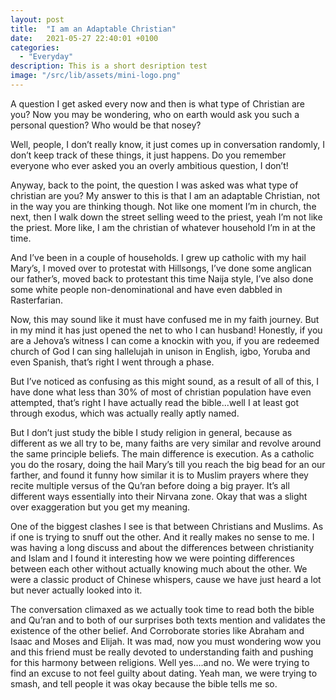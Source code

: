 ```yaml
---
layout: post
title:  "I am an Adaptable Christian"
date:   2021-05-27 22:40:01 +0100
categories:
  - "Everyday"
description: This is a short desription test
image: "/src/lib/assets/mini-logo.png"
---
```


A question I get asked every now and then is what type of Christian are you? Now you may be wondering, who on earth would ask you such a personal question? Who would be that nosey?

Well, people, I don’t really know, it just comes up in conversation randomly, I don’t keep track of these things, it just happens. Do you remember everyone who ever asked you an overly ambitious question, I don’t!

Anyway, back to the point, the question I was asked was what type of christian are you? My answer to this is that I am an adaptable Christian, not in the way you are thinking though. Not like one moment I’m in church, the next, then I walk down the street selling weed to the priest, yeah I’m not like the priest. More like, I am the christian of whatever household I’m in at the time.

And I’ve been in a couple of households. I grew up catholic with my hail Mary’s, I moved over to protestat with Hillsongs, I’ve done some anglican our father’s, moved back to protestant this time Naija style, I’ve also done some white people non-denominational and have even dabbled in Rasterfarian.

Now, this may sound like it must have confused me in my faith journey. But in my mind it has just opened the net to who I can husband! Honestly, if you are a Jehova’s witness I can come a knockin with you, if you are redeemed church of God I can sing hallelujah in unison in English, igbo, Yoruba and even Spanish, that’s right I went through a phase.

But I’ve noticed as confusing as this might sound, as a result of all of this, I have done what less than 30% of most of christian population have even attempted, that’s right I have actually read the bible...well I at least got through exodus, which was actually really aptly named.

But I don’t just study the bible I study religion in general, because as different as we all try to be, many faiths are very similar and revolve around the same principle beliefs. The main difference is execution. As a catholic you do the rosary, doing the hail Mary’s till you reach the big bead for an our farther, and found it funny how similar it is to Muslim prayers where they recite multiple versus of the Qu’ran before doing a big prayer. It’s all different ways essentially into their Nirvana zone. Okay that was a slight over exaggeration but you get my meaning.

One of the biggest clashes I see is that between Christians and Muslims. As if one is trying to snuff out the other. And it really makes no sense to me. I was having a long discuss and about the differences between christianity and Islam and I found it interesting how we were pointing differences between each other without actually knowing much about the other. We were a classic product of Chinese whispers, cause we have just heard a lot but never actually looked into it.

The conversation climaxed as we actually took time to read both the bible and Qu’ran and to both of our surprises both texts mention and validates the existence of the other belief. And Corroborate stories like Abraham and Isaac and Moses and Elijah. It was mad, now you must wondering wow you and this friend must be really devoted to understanding faith and pushing for this harmony between religions. Well yes….and no. We were trying to find an excuse to not feel guilty about dating. Yeah man, we were trying to smash, and tell people it was okay because the bible tells me so.
